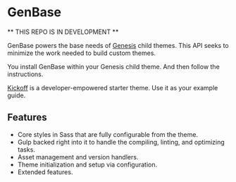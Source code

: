 # GenBase

** THIS REPO IS IN DEVELOPMENT **

GenBase powers the base needs of [Genesis](https://www.studiopress.com/features/) child themes.  This API seeks to minimize the work needed to build custom themes.

You install GenBase within your Genesis child theme.  And then follow the instructions.

[Kickoff](https://github.com/hellofromtonya/kickoff) is a developer-empowered starter theme.  Use it as your example guide.

## Features

- Core styles in Sass that are fully configurable from the theme.
- Gulp backed right into it to handle the compiling, linting, and optimizing tasks.
- Asset management and version handlers.
- Theme initialization and setup via configuration.
- Extended features.

